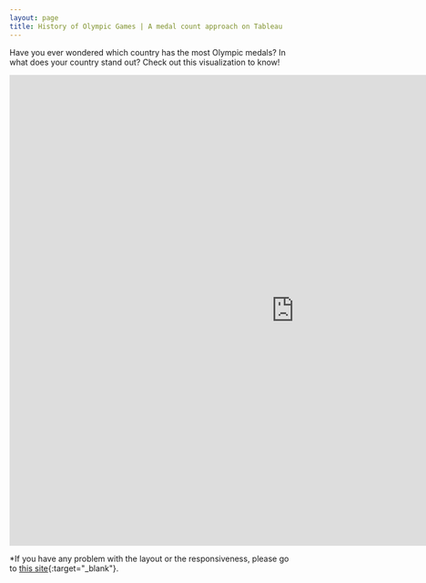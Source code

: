 ```yaml
---
layout: page
title: History of Olympic Games | A medal count approach on Tableau
---
```


Have you ever wondered which country has the most Olympic medals? In what does your country stand out? Check out this visualization to know!

<iframe src="https://public.tableau.com/views/OlympicGamesVisualization/MainDashboard?:embed=y&:display_count=yes&:showVizHome=no" width="1000" height="827" frameborder="0"></iframe>

*If you have any problem with the layout or the responsiveness, please go to [this site](https://public.tableau.com/app/profile/aingelmop/viz/OlympicGamesVisualization/MainDashboard){:target="_blank"}.
